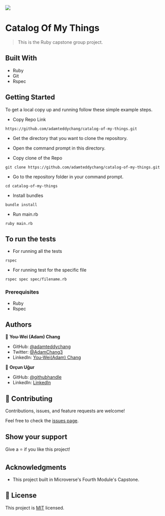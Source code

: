 ![](https://img.shields.io/badge/Microverse-blueviolet)

# Catalog Of My Things 

> This is the Ruby capstone group project.


## Built With

- Ruby
- Git
- Rspec

## Getting Started

To get a local copy up and running follow these simple example steps.

- Copy Repo Link

```
https://github.com/adamteddychang/catalog-of-my-things.git
```
- Get the directory that you want to clone the repository.

- Open the command prompt in this directory.

- Copy clone of the Repo

```
git clone https://github.com/adamteddychang/catalog-of-my-things.git
```

- Go to the repository folder in your command prompt.

```
cd catalog-of-my-things
```
- Install bundles

```
bundle install
```

- Run main.rb

```
ruby main.rb
```

## To run the tests
- For running all the tests

```
rspec
```

- For running test for the specific file

```
rspec spec spec/filename.rb
```

### Prerequisites

- Ruby
- Rspec

## Authors

👤 **You-Wei (Adam) Chang** 

- GitHub: [@adamteddychang](https://github.com/adamteddychang)
- Twitter: [@AdamChang3](https://twitter.com/AdamChang3) 
- LinkedIn: [You-Wei(Adam) Chang](https://www.linkedin.com/in/adamteddychang/)

👤 **Orçun Uğur**

- GitHub: [@githubhandle](https://github.com/luftedar)
- LinkedIn: [LinkedIn](https://www.linkedin.com/in/orcunugur)


## 🤝 Contributing

Contributions, issues, and feature requests are welcome!

Feel free to check the [issues page](../../issues/).

## Show your support

Give a ⭐️ if you like this project!

## Acknowledgments

- This project built in Microverse's Fourth Module's Capstone.

## 📝 License

This project is [MIT](./MIT.md) licensed.
